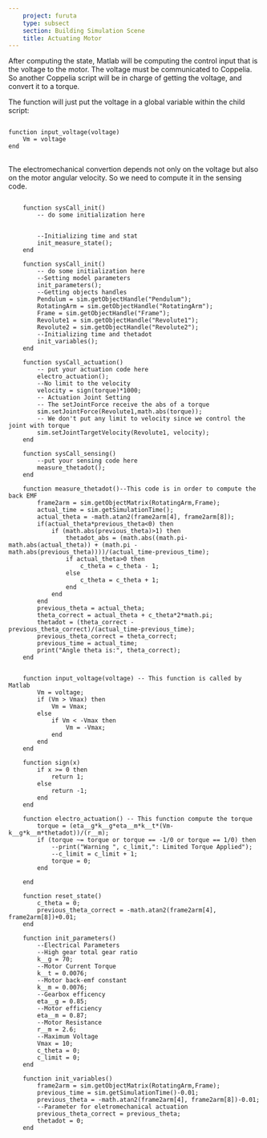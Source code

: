 ```yaml
---
    project: furuta
    type: subsect
    section: Building Simulation Scene
    title: Actuating Motor
---
```


After computing the state, Matlab will be computing the control input that is the voltage to the motor. The voltage must be communicated to Coppelia. So another Coppelia script will be in charge of getting the voltage, and convert it to a torque.

The function will just put the voltage in a global variable within the child script:

<pre>
<code>
function input_voltage(voltage)
    Vm = voltage
end
</code>
</pre>

The electromechanical convertion depends not only on the voltage but also on the motor angular velocity. So we need to compute it in the sensing code.

<pre>
<code>
    function sysCall_init()
        -- do some initialization here
        

        --Initializing time and stat
        init_measure_state();
    end

    function sysCall_init()
        -- do some initialization here
        --Setting model parameters
        init_parameters();
        --Getting objects handles
        Pendulum = sim.getObjectHandle("Pendulum");
        RotatingArm = sim.getObjectHandle("RotatingArm");
        Frame = sim.getObjectHandle("Frame");
        Revolute1 = sim.getObjectHandle("Revolute1");
        Revolute2 = sim.getObjectHandle("Revolute2");
        --Initializing time and thetadot
        init_variables();
    end

    function sysCall_actuation()
        -- put your actuation code here
        electro_actuation();
        --No limit to the velocity
        velocity = sign(torque)*1000;
        -- Actuation Joint Setting
        -- The setJointForce receive the abs of a torque
        sim.setJointForce(Revolute1,math.abs(torque));
        -- We don't put any limit to velocity since we control the joint with torque
        sim.setJointTargetVelocity(Revolute1, velocity);
    end

    function sysCall_sensing() 
        --put your sensing code here
        measure_thetadot();
    end

    function measure_thetadot()--This code is in order to compute the back EMF
        frame2arm = sim.getObjectMatrix(RotatingArm,Frame);
        actual_time = sim.getSimulationTime();
        actual_theta = -math.atan2(frame2arm[4], frame2arm[8]);
        if(actual_theta*previous_theta<0) then
            if (math.abs(previous_theta)>1) then
                thetadot_abs = (math.abs((math.pi-math.abs(actual_theta)) + (math.pi -math.abs(previous_theta))))/(actual_time-previous_time);
                if actual_theta>0 then
                    c_theta = c_theta - 1;
                else
                    c_theta = c_theta + 1;
                end
            end
        end
        previous_theta = actual_theta;
        theta_correct = actual_theta + c_theta*2*math.pi;
        thetadot = (theta_correct - previous_theta_correct)/(actual_time-previous_time);
        previous_theta_correct = theta_correct;
        previous_time = actual_time;
        print("Angle theta is:", theta_correct);
    end


    function input_voltage(voltage) -- This function is called by Matlab
        Vm = voltage;
        if (Vm > Vmax) then
            Vm = Vmax;
        else
            if Vm < -Vmax then
                Vm = -Vmax;
            end
        end
    end

    function sign(x)
        if x >= 0 then
            return 1;
        else
            return -1;
        end
    end

    function electro_actuation() -- This function compute the torque
        torque = (eta__g*k__g*eta__m*k__t*(Vm-k__g*k__m*thetadot))/(r__m);
        if (torque ~= torque or torque == -1/0 or torque == 1/0) then
            --print("Warning ", c_limit,": Limited Torque Applied");
            --c_limit = c_limit + 1;
            torque = 0;
        end

    end

    function reset_state()
        c_theta = 0;
        previous_theta_correct = -math.atan2(frame2arm[4], frame2arm[8])+0.01;
    end

    function init_parameters()
        --Electrical Parameters
        --High gear total gear ratio
        k__g = 70;
        --Motor Current Torque
        k__t = 0.0076;
        --Motor back-emf constant
        k__m = 0.0076;
        --Gearbox efficency
        eta__g = 0.85;
        --Motor efficiency
        eta__m = 0.87;
        --Motor Resistance
        r__m = 2.6;
        --Maximum Voltage
        Vmax = 10;
        c_theta = 0;
        c_limit = 0;
    end

    function init_variables()
        frame2arm = sim.getObjectMatrix(RotatingArm,Frame);
        previous_time = sim.getSimulationTime()-0.01;
        previous_theta = -math.atan2(frame2arm[4], frame2arm[8])-0.01;
        --Parameter for eletromechanical actuation
        previous_theta_correct = previous_theta;
        thetadot = 0;
    end




</code>
</pre>



